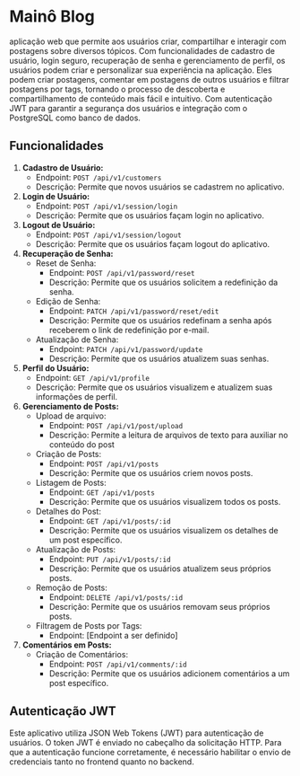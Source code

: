 # Mainô Blog

aplicação web que permite aos usuários criar, compartilhar e interagir com postagens sobre diversos tópicos. Com funcionalidades de cadastro de usuário, login seguro, recuperação de senha e gerenciamento de perfil, os usuários podem criar e personalizar sua experiência na aplicação. Eles podem criar postagens, comentar em postagens de outros usuários e filtrar postagens por tags, tornando o processo de descoberta e compartilhamento de conteúdo mais fácil e intuitivo. Com autenticação JWT para garantir a segurança dos usuários e integração com o PostgreSQL como banco de dados.

## Funcionalidades

1. **Cadastro de Usuário:**
   - Endpoint: `POST /api/v1/customers`
   - Descrição: Permite que novos usuários se cadastrem no aplicativo.
2. **Login de Usuário:**
   - Endpoint: `POST /api/v1/session/login`
   - Descrição: Permite que os usuários façam login no aplicativo.
3. **Logout de Usuário:**
   - Endpoint: `POST /api/v1/session/logout`
   - Descrição: Permite que os usuários façam logout do aplicativo.
4. **Recuperação de Senha:**
   - Reset de Senha:
     - Endpoint: `POST /api/v1/password/reset`
     - Descrição: Permite que os usuários solicitem a redefinição da senha.
   - Edição de Senha:
     - Endpoint: `PATCH /api/v1/password/reset/edit`
     - Descrição: Permite que os usuários redefinam a senha após receberem o link de redefinição por e-mail.
   - Atualização de Senha:
     - Endpoint: `PATCH /api/v1/password/update`
     - Descrição: Permite que os usuários atualizem suas senhas.
5. **Perfil do Usuário:**
   - Endpoint: `GET /api/v1/profile`
   - Descrição: Permite que os usuários visualizem e atualizem suas informações de perfil.
6. **Gerenciamento de Posts:**
   - Upload de arquivo:
     - Endpoint: `POST /api/v1/post/upload`
     - Descrição: Permite a leitura de arquivos de texto para auxiliar no conteúdo do post
   - Criação de Posts:
     - Endpoint: `POST /api/v1/posts`
     - Descrição: Permite que os usuários criem novos posts.
   - Listagem de Posts:
     - Endpoint: `GET /api/v1/posts`
     - Descrição: Permite que os usuários visualizem todos os posts.
   - Detalhes do Post:
     - Endpoint: `GET /api/v1/posts/:id`
     - Descrição: Permite que os usuários visualizem os detalhes de um post específico.
   - Atualização de Posts:
     - Endpoint: `PUT /api/v1/posts/:id`
     - Descrição: Permite que os usuários atualizem seus próprios posts.
   - Remoção de Posts:
     - Endpoint: `DELETE /api/v1/posts/:id`
     - Descrição: Permite que os usuários removam seus próprios posts.
   - Filtragem de Posts por Tags:
     - Endpoint: [Endpoint a ser definido]
8. **Comentários em Posts:**
   - Criação de Comentários:
     - Endpoint: `POST /api/v1/comments/:id`
     - Descrição: Permite que os usuários adicionem comentários a um post específico.

## Autenticação JWT

Este aplicativo utiliza JSON Web Tokens (JWT) para autenticação de usuários. O token JWT é enviado no cabeçalho da solicitação HTTP. Para que a autenticação funcione corretamente, é necessário habilitar o envio de credenciais tanto no frontend quanto no backend.


